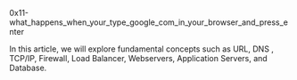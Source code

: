 0x11-what_happens_when_your_type_google_com_in_your_browser_and_press_enter

In this article, we will explore fundamental concepts such as URL, DNS , TCP/IP, Firewall, Load Balancer, Webservers, Application Servers, and Database.


